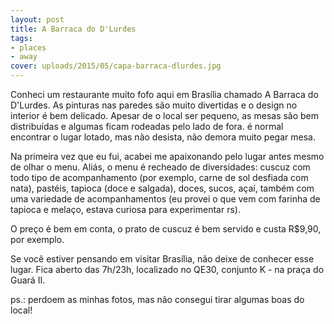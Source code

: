 ```yaml
---
layout: post
title: A Barraca do D'Lurdes
tags:
- places
- away
cover: uploads/2015/05/capa-barraca-dlurdes.jpg
---
```


Conheci um restaurante muito fofo aqui em Brasília chamado A Barraca do D'Lurdes. As pinturas nas paredes são muito divertidas e o design no interior é bem delicado. Apesar de o local ser pequeno, as mesas são bem distribuídas e algumas ficam rodeadas pelo lado de fora. é normal encontrar o lugar lotado, mas não desista, não demora muito pegar mesa.

Na primeira vez que eu fui, acabei me apaixonando pelo lugar antes mesmo de olhar o menu. Aliás, o menu é recheado de diversidades: cuscuz com todo tipo de acompanhamento (por exemplo, carne de sol desfiada com nata), pastéis, tapioca (doce e salgada), doces, sucos, açaí, também com uma variedade de acompanhamentos (eu provei o que vem com farinha de tapioca e melaço, estava curiosa para experimentar rs).

O preço é bem em conta, o prato de cuscuz é bem servido e custa R$9,90, por exemplo.

Se você estiver pensando em visitar Brasília, não deixe de conhecer esse lugar. Fica aberto das 7h/23h, localizado no QE30, conjunto K - na praça do Guará II.

ps.: perdoem as minhas fotos, mas não consegui tirar algumas boas do local!
